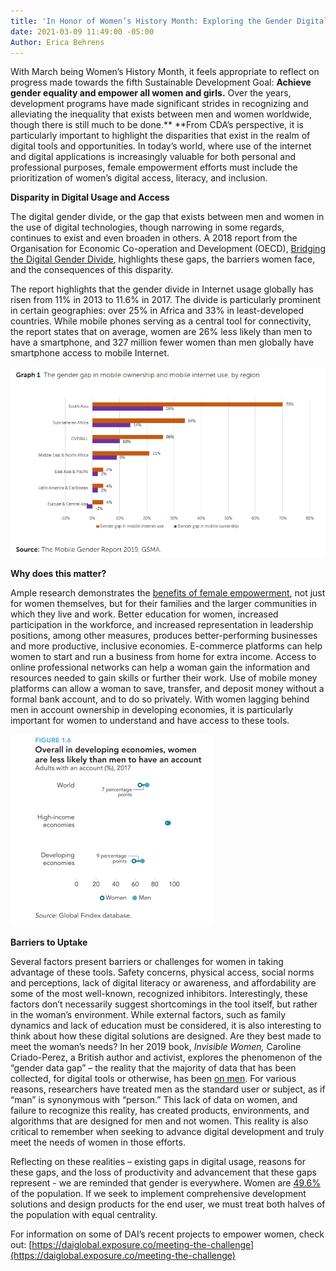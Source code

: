 ```yaml
---
title: 'In Honor of Women’s History Month: Exploring the Gender Digital Divide'
date: 2021-03-09 11:49:00 -05:00
Author: Erica Behrens
---
```


With March being Women’s History Month, it feels appropriate to reflect on progress made towards the fifth Sustainable Development Goal: **Achieve gender equality and empower all women and girls.** Over the years, development programs have made significant strides in recognizing and alleviating the inequality that exists between men and women worldwide, though there is still much to be done.** **From CDA’s perspective, it is particularly important to highlight the disparities that exist in the realm of digital tools and opportunities. In today’s world, where use of the internet and digital applications is increasingly valuable for both personal and professional purposes, female empowerment efforts must include the prioritization of women’s digital access, literacy, and inclusion.

**<!--more-->**

**Disparity in Digital Usage and Access**

The digital gender divide, or the gap that exists between men and women in the use of digital technologies, though narrowing in some regards, continues to exist and even broaden in others. A 2018 report from the Organisation for Economic Co-operation and Development (OECD), [Bridging the Digital Gender Divide](http://www.oecd.org/going-digital/bridging-the-digital-gender-divide.pdf), highlights these gaps, the barriers women face, and the consequences of this disparity.

The report highlights that the gender divide in Internet usage globally has risen from 11% in 2013 to 11.6% in 2017. The divide is particularly prominent in certain geographies: over 25% in Africa and 33% in least-developed countries. While mobile phones serving as a central tool for connectivity, the report states that on average, women are 26% less likely than men to have a smartphone, and 327 million fewer women than men globally have smartphone access to mobile Internet.

![gender gap mobile ownership and internet_resized.png](/uploads/gender%20gap%20mobile%20ownership%20and%20internet_resized.png)

**Why does this matter?**

Ample research demonstrates the [benefits of female empowerment](https://www.unwomen.org/en/what-we-do/economic-empowerment/facts-and-figures#notes), not just for women themselves, but for their families and the larger communities in which they live and work. Better education for women, increased participation in the workforce, and increased representation in leadership positions, among other measures, produces better-performing businesses and more productive, inclusive economies. E-commerce platforms can help women to start and run a business from home for extra income. Access to online professional networks can help a woman gain the information and resources needed to gain skills or further their work. Use of mobile money platforms can allow a woman to save, transfer, and deposit money without a formal bank account, and to do so privately. With women lagging behind men in account ownership in developing economies, it is particularly important for women to understand and have access to these tools.

![women less likely to have account_smaller.png](/uploads/women%20less%20likely%20to%20have%20account_smaller.png)

**Barriers to Uptake**

Several factors present barriers or challenges for women in taking advantage of these tools. Safety concerns, physical access, social norms and perceptions, lack of digital literacy or awareness, and affordability are some of the most well-known, recognized inhibitors. Interestingly, these factors don’t necessarily suggest shortcomings in the tool itself, but rather in the woman’s environment. While external factors, such as family dynamics and lack of education must be considered, it is also interesting to think about how these digital solutions are designed. Are they best made to meet the woman’s needs? In her 2019 book, *Invisible Women,* Caroline Criado-Perez, a British author and activist, explores the phenomenon of the “gender data gap” – the reality that the majority of data that has been collected, for digital tools or otherwise, has been [on men](https://www.npr.org/2019/03/17/704209639/caroline-criado-perez-on-data-bias-and-invisible-women). For various reasons, researchers have treated men as the standard user or subject, as if “man” is synonymous with “person.” This lack of data on women, and failure to recognize this reality, has created products, environments, and algorithms that are designed for men and not women. This reality is also critical to remember when seeking to advance digital development and truly meet the needs of women in those efforts.

Reflecting on these realities – existing gaps in digital usage, reasons for these gaps, and the loss of productivity and advancement that these gaps represent - we are reminded that gender is everywhere. Women are [49.6%](https://data.worldbank.org/indicator/SP.POP.TOTL.FE.ZS) of the population. If we seek to implement comprehensive development solutions and design products for the end user, we must treat both halves of the population with equal centrality.

For information on some of DAI’s recent projects to empower women, check out: [https://daiglobal.exposure.co/meeting-the-challenge](https://daiglobal.exposure.co/meeting-the-challenge)